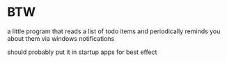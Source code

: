 # BTW

a little program that reads a list of todo items and periodically reminds you about them via windows notifications

should probably put it in startup apps for best effect